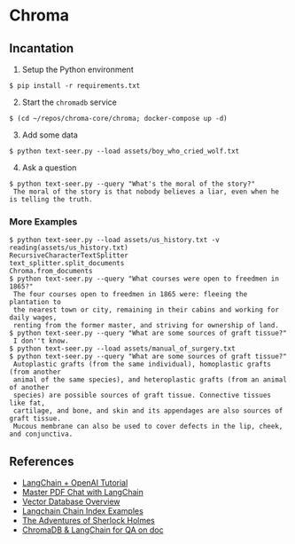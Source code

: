 # Chroma

## Incantation

1. Setup the Python environment
```shell
$ pip install -r requirements.txt
```

2. Start the `chromadb` service
```shell
$ (cd ~/repos/chroma-core/chroma; docker-compose up -d)
```

3. Add some data
```shell
$ python text-seer.py --load assets/boy_who_cried_wolf.txt
```

4. Ask a question
```shell
$ python text-seer.py --query "What's the moral of the story?"
 The moral of the story is that nobody believes a liar, even when he is telling the truth.
```

### More Examples

```shell
$ python text-seer.py --load assets/us_history.txt -v
reading(assets/us_history.txt)
RecursiveCharacterTextSplitter
text_splitter.split_documents
Chroma.from_documents
$ python text-seer.py --query "What courses were open to freedmen in 1865?"
 The four courses open to freedmen in 1865 were: fleeing the plantation to
 the nearest town or city, remaining in their cabins and working for daily wages,
 renting from the former master, and striving for ownership of land.
$ python text-seer.py --query "What are some sources of graft tissue?"
 I don''t know.
$ python text-seer.py --load assets/manual_of_surgery.txt 
$ python text-seer.py --query "What are some sources of graft tissue?"
 Autoplastic grafts (from the same individual), homoplastic grafts (from another
 animal of the same species), and heteroplastic grafts (from an animal of another
 species) are possible sources of graft tissue. Connective tissues like fat,
 cartilage, and bone, and skin and its appendages are also sources of graft tissue.
 Mucous membrane can also be used to cover defects in the lip, cheek, and conjunctiva. 
```

## References
- [LangChain + OpenAI Tutorial](https://www.youtube.com/watch?v=DYOU_Z0hAwo)
- [Master PDF Chat with LangChain](https://www.youtube.com/watch?v=ZzgUqFtxgXI)
- [Vector Database Overview](https://www.linkedin.com/pulse/overview-vector-search-libraries-databases-duncan-blythe/)
- [Langchain Chain Index Examples](https://python.langchain.com/en/latest/modules/chains/index_examples/qa_with_sources.html)
- [The Adventures of Sherlock Holmes](https://norvig.com/big.txt)
- [ChromaDB & LangChain for QA on doc](https://github.com/hwchase17/chroma-langchain)